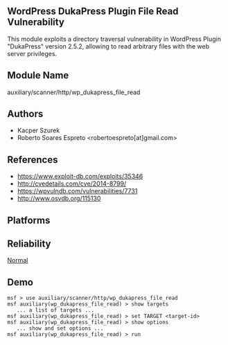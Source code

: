 ## WordPress DukaPress Plugin File Read Vulnerability

This module exploits a directory traversal vulnerability in 
WordPress Plugin "DukaPress" version 2.5.2, allowing to read 
arbitrary files with the web server privileges.


## Module Name
auxiliary/scanner/http/wp_dukapress_file_read

## Authors
* Kacper Szurek
* Roberto Soares Espreto <robertoespreto[at]gmail.com>


## References
* https://www.exploit-db.com/exploits/35346
* http://cvedetails.com/cve/2014-8799/
* https://wpvulndb.com/vulnerabilities/7731
* http://www.osvdb.org/115130




## Platforms


## Reliability
[Normal](https://github.com/rapid7/metasploit-framework/wiki/Exploit-Ranking)

## Demo

```
msf > use auxiliary/scanner/http/wp_dukapress_file_read
msf auxiliary(wp_dukapress_file_read) > show targets
   ... a list of targets ...
msf auxiliary(wp_dukapress_file_read) > set TARGET <target-id>
msf auxiliary(wp_dukapress_file_read) > show options
   ... show and set options ...
msf auxiliary(wp_dukapress_file_read) > run
```
    
    